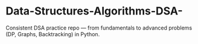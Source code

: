 # Data-Structures-Algorithms-DSA-
Consistent DSA practice repo — from fundamentals to advanced problems (DP, Graphs, Backtracking) in Python.
